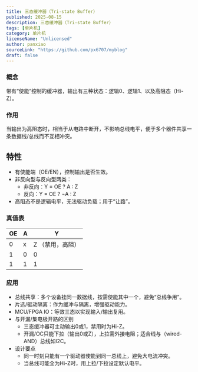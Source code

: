 ```yaml
---
title: 三态缓冲器（Tri-state Buffer）
published: 2025-08-15
description: 三态缓冲器（Tri-state Buffer）
tags: [单片机]
category: 单片机
licenseName: "Unlicensed"
author: panxiao
sourceLink: "https://github.com/px6707/myblog"
draft: false
---
```


### 概念
带有“使能”控制的缓冲器，输出有三种状态：逻辑0、逻辑1、以及高阻态（Hi-Z）。

### 作用
当输出为高阻态时，相当于从电路中断开，不影响总线电平，便于多个器件共享一条数据线/总线而不互相冲突。

## 特性
- 有使能端（OE/EN），控制输出是否生效。
- 非反向型与反向型两类：
  - 非反向：Y = OE ? A : Z
  - 反向：Y = OE ? ¬A : Z
- 高阻态不是逻辑电平，无法驱动负载；用于“让路”。

### 真值表
OE | A  |  Y
|----|----|----|
0  | x  |  Z    （禁用，高阻）
1  | 0  |  0
1  | 1  |  1

### 应用
- 总线共享：多个设备挂同一数据线，按需使能其中一个，避免“总线争用”。
- 片选/驱动隔离：作为缓冲与隔离，增强驱动能力。
- MCU/FPGA IO：等效三态以实现输入/输出复用。
- 与开漏/集电极开路的区别
  - 三态缓冲器可主动输出0或1，禁用时为Hi-Z。
  - 开漏/OC只能下拉（输出0或Z），上拉需外接电阻；适合线与（wired-AND）总线如I2C。
- 设计要点
  - 同一时刻只能有一个驱动器使能到同一总线上，避免大电流冲突。
  - 当总线可能全为Hi-Z时，用上拉/下拉设定默认电平。